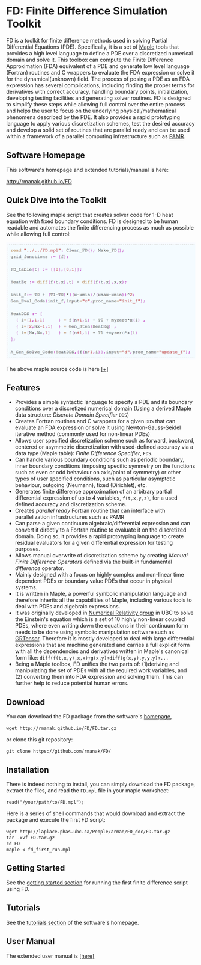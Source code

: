FD: Finite Difference Simulation Toolkit
========================================

FD is a toolkit for finite difference methods used in solving Partial
Differential Equations (PDE). Specifically, it is a set of [Maple](http://www.maplesoft.com/) 
tools that provides a high level language to define a PDE over
a discretized numerical domain and solve it. This toolbox can compute the
Finite Difference Approximation (FDA) equivalent of a PDE and generate
low level language (Fortran) routines and C wrappers to evaluate the FDA
expression or solve it for the dynamical(unknown) field.
The process of posing a PDE as an FDA expression has several complications, including
finding the proper terms for derivatives with correct accuracy,  handling
boundary points, initialization, developing testing facilities and generating
solver routines. FD is designed to simplify these steps while allowing full 
control over the entire process and helps the user to focus on the underlying
physical/mathematical phenomena described by the PDE. It also provides a rapid 
prototyping language to apply various discretization schemes, test the desired 
accuracy and  develop a solid set of routines that are parallel ready 
and can be used within a framework of a parallel computing infrastructure such as 
[PAMR](http://laplace.physics.ubc.ca/Doc/pamr/PAMR_ref.pdf).

Software Homepage
-----------------
This software's homepage and extended tutorials/manual is here:

<http://rmanak.github.io/FD>


Quick Dive into the Toolkit
--------------------------
See the following maple script that creates solver code for 1-D heat equation with fixed boundary
conditions. FD is designed to be human readable and automates the finite differencing process
as much as possible while allowing full control:

![alttag](https://github.com/rmanak/FD/blob/master/img/fdimg.png)

The above maple source code is here [[+]](quick\_dive.mpl)

Features
--------

- Provides a simple syntactic language to specify a PDE and its boundary
  conditions over a discretized numerical domain (Using a derived Maple
data structure: *Discrete Domain Specifier* ``DDS``)
- Creates Fortran routines and C wrappers for a given ``DDS`` that 
  can evaluate an FDA expression or solve it
  using Newton-Gauss-Seidel iterative method (commonly used for non-linear PDEs)
- Allows user specified discretization scheme such as 
forward, backward, centered or asymmetric discretization 
with used-defined accuracy via a data type (Maple table): *Finite Difference Specifier*, ``FDS``.
- Can handle various boundary conditions such as periodic boundary, inner
  boundary conditions (imposing specific symmetry on the functions such as
even or odd behaviour on axis/point of symmetry) or other types of user
specified conditions, such as particular asymptotic behaviour, 
outgoing (Neumann), fixed (Dirichlet), etc.
- Generates finite difference approximation of an arbitrary partial differential 
 expression of up to 4 variables, ``f(t,x,y,z)``, for a used defined accuracy
 and discretization scheme.
- Creates *parallel ready* Fortran routine that can interface with  parallelization 
  infrastructures such as PAMR
- Can parse a given continuum algebraic/differential expression and can convert it directly to a
  Fortran routine to evaluate it on the discretized domain. Doing so, it 
  provides a rapid prototyping language to create residual evaluators for
  a given differential expression for testing purposes.
- Allows manual overwrite of discretization scheme by creating 
*Manual Finite Difference Operators* defined via the built-in fundamental *difference*
operator. 
- Mainly designed with a focus on highly complex and non-linear time dependent PDEs 
  or boundary value PDEs that occur in physical systems.
- It is written in Maple, a powerful symbolic manipulation language and
  therefore inherits all the capabilities of Maple, including various tools
  to deal with PDEs and algebraic expressions.
- It was originally developed in [Numerical Relativity
  group<i class="fa fa-external-link"></i>](http://laplace.phas.ubc.ca) in UBC to solve the Einstein's equation which
  is a set of 10 highly non-linear coupled PDEs, where even writing down the
  equations in their continuum form needs to be done using symbolic
  manipulation software such as [GRTensor](http://grtensor.phy.queensu.ca).
  Therefore it is mostly developed to deal with large differential expressions 
  that are machine generated and carries a full explicit form with all the 
  dependencies and derivatives written in Maple's canonical form like:
  ``diff(f(t,x,y),x,x)+g(x,y)+diff(g(x,y),y,y,y)+...``
- Being a Maple toolbox, FD unifies the two parts 
  of: (1)deriving and manipulating the set of PDEs
  with all the required work variables, and (2) converting them 
  into FDA expression and solving them. This can further help to reduce potential human errors.

Download
--------
You can download the FD package from the software's 
[homepage](http://rmanak.github.io/FD), 

	wget http://rmanak.github.io/FD/FD.tar.gz

or clone this git repository:

    git clone https://github.com/rmanak/FD/


Installation
------------

There is indeed nothing to install, you can simply download
the FD package, extract the files, and 
read the ``FD.mpl`` file in your maple worksheet:

	read("/your/path/to/FD.mpl");

Here is a series of shell commands that would download and extract the package and
execute the first FD script:

	wget http://laplace.phas.ubc.ca/People/arman/FD_doc/FD.tar.gz
	tar -xvf FD.tar.gz
	cd FD
	maple < fd_first_run.mpl


Getting Started
---------------
See the [getting started section](http://rmanak.github.io/FD/start.html)
for running the first finite difference script using FD.

Tutorials
---------
See the [tutorials section](http://rmanak.github.io/FD/tutorials.html) of
the software's homepage. 

User Manual
-----------
The extended user manual is [[here]](http://rmanak.github.io/FD/doc/manual.pdf)

